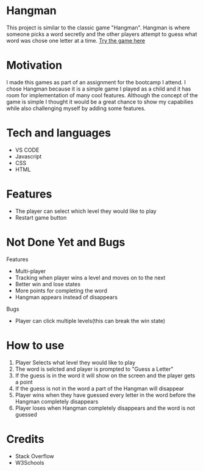 # Hangman
This project is similar to the classic game "Hangman". Hangman is where someone picks a word secretly and the other 
players attempt to guess what word was chose one letter at a time. 
[Try the game here](https://curious-klepon-065517.netlify.app/)
# Motivation
I made this games as part of an assignment for the bootcamp I attend. I chose Hangman because it is a simple game I
played as a child and it has room for implementation of many cool features. Although the concept of the game is simple I 
thought it would be a great chance to show my capabilies while also challenging myself by adding some features.

# Tech and languages
* VS CODE
* Javascript
* CSS
* HTML

# Features
* The player can select which level they would like to play 
* Restart game button

# Not Done Yet and Bugs 
Features
* Multi-player
* Tracking when player wins a level and moves on to the next
* Better win and lose states
* More points for completing the word
* Hangman appears instead of disappears
  
Bugs
* Player can click multiple levels(this can break the win state)

# How to use
1. Player Selects what level they would like to play
2. The word is selcted and player is prompted to "Guess a Letter"
3. If the guess is in the word it will show on the screen and the player gets a point
4. If the guess is not in the word a part of the Hangman will disappear
5. Player wins when they have guessed every letter in the word before the Hangman completely disappears
6. Player loses when Hangman completely disappears and the word is not guessed

# Credits
* Stack Overflow
* W3Schools
